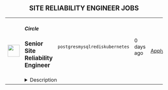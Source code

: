 <div align="center"><h2>SITE RELIABILITY ENGINEER JOBS</h2></div><table><tr>
                <td width="100" height="100" rowspan="2">
                    <img src="https://circle.so/apple-icon.png" width="38px" height="auto">
                </td>
                <td width="300">
                    <h5>Circle</h5>
                    <h3>Senior Site Reliability Engineer</h3>
                </td>
                <td width="300">
                    <code>postgres</code><code>mysql</code><code>redis</code><code>kubernetes</code>
                </td>
                <td width="200">
                <text>0 days ago</text>
                </td>
                <td width="100" rowspan="2">
                <a href="https://www.realworkfromanywhere.com/jobs/senior-site-reliability-engineer-circle-4532" align="right" target="_blank">Apply</a>
                </td>
            </tr>
            <tr>
                <td colspan="3">
                <details><summary>Description</summary>
                &lt;div class=&quot;content-intro&quot;&gt;&lt;h2&gt;About Us&lt;/h2&gt;
&lt;p&gt;Circle is building the world’s leading all-in-one platform for online communities. We make it possible for creators, coaches, educators, and businesses to bring together their audience with engaging discussions, live streams, events, chat, courses, and payments — all in one place, all under their own brand.&lt;/p&gt;
&lt;p&gt;We’re proud to be a fully remote company of around 200 (and growing!) team members from 30+ countries around the world. We seek exceptional individuals around the world, set them up to do the best work of their lives, and in turn, create a meaningful impact in their own lives. We don&#39;t track hours, but we do manage for high expectations very closely. We collaborate across time zones, are highly async, and like to document a lot.&lt;/p&gt;
&lt;p&gt;Twice a year, we bring the whole company together in beautiful places around the world for our company offsites. So far, we’ve hosted offsites in Turkey, Portugal, Mexico, Thailand, Colombia, Italy, Ireland, and more, with still more to come!&lt;/p&gt;
&lt;p&gt;Check out our&amp;nbsp;&lt;a class=&quot;c-link&quot; href=&quot;https://careers.circle.so/&quot; target=&quot;_blank&quot; data-stringify-link=&quot;https://careers.circle.so/&quot; data-sk=&quot;tooltip_parent&quot;&gt;Careers&lt;/a&gt; page for more about working at Circle.&lt;/p&gt;&lt;/div&gt;&lt;h2&gt;About the role&lt;/h2&gt;
&lt;p&gt;We&#39;re growing fast — and so is the demand on our infrastructure. We&#39;re hiring a Senior Site Reliability Engineer to help us scale Circle’s platform with confidence. You&#39;ll play a critical role in keeping our systems fast, reliable, and secure as usage climbs. This is a highly impactful, hands-on role for someone who thrives in high-growth environments and wants to build for the long term.&lt;/p&gt;
&lt;h2&gt;What you&#39;ll be doing&lt;/h2&gt;
&lt;ul&gt;
&lt;li&gt;Act as a first responder for system incidents and outages, helping Circle stay highly available and performant&lt;/li&gt;
&lt;li&gt;Own and evolve our monitoring, alerting, and log management systems&lt;/li&gt;
&lt;li&gt;Manage and optimize our database infrastructure (including MySQL, Postgres, Clickhouse, and Redis)&lt;/li&gt;
&lt;li&gt;Maintain and improve our server infrastructure and deployment pipelines&lt;/li&gt;
&lt;li&gt;Collaborate closely with engineering teams to build scalable, resilient systems&lt;/li&gt;
&lt;li&gt;Contribute to internal SRE tooling and automation efforts&lt;/li&gt;
&lt;/ul&gt;
&lt;h2&gt;What you&#39;ll need to be successful&lt;/h2&gt;
&lt;ul&gt;
&lt;li&gt;Strong alignment with our values (find our values on our career page if you haven’t read up on them yet)&lt;/li&gt;
&lt;li&gt;You are proficient in English (spoken, written, and reading) at a CEFR Level C2 / ILR Level 5&lt;/li&gt;
&lt;li&gt;Deep expertise with &lt;strong&gt;AWS and Kubernetes&lt;/strong&gt;&lt;/li&gt;
&lt;li&gt;3+ years of experience in a Site Reliability, DevOps, or Infrastructure Engineering role&lt;/li&gt;
&lt;li&gt;Experience managing incident response and production system outages&lt;/li&gt;
&lt;li&gt;Hands-on experience with database operations and optimization&lt;/li&gt;
&lt;li&gt;Familiarity with observability tooling, monitoring, and logging best practices&lt;/li&gt;
&lt;li&gt;Based in &lt;strong&gt;North or South America (AMER region)&lt;/strong&gt; — this is a requirement for timezone alignment with our team&lt;/li&gt;
&lt;/ul&gt;
&lt;h2&gt;&lt;strong&gt;Bonus points&lt;/strong&gt;&lt;/h2&gt;
&lt;ul&gt;
&lt;li&gt;Experience with SOC2 compliance or building secure infrastructure&lt;/li&gt;
&lt;li&gt;You’ve helped scale an early-stage product to 1M+ monthly active users&lt;/li&gt;
&lt;li&gt;Experience with Clickhouse or similar technologies&lt;/li&gt;
&lt;/ul&gt;
&lt;h2&gt;$130,000 - $140,000 USD per year&lt;/h2&gt;
&lt;p&gt;&lt;em&gt;The cash compensation range shown is a starting point. In addition to equity, benefits and perks, your cash compensation is subject to an annual review and increase on a once per year basis.&lt;/em&gt;&lt;/p&gt;
&lt;p&gt;&amp;nbsp;&lt;/p&gt;&lt;div class=&quot;content-conclusion&quot;&gt;&lt;h2&gt;The fun stuff&lt;/h2&gt;
&lt;ul&gt;
&lt;li&gt;Fully remote:&amp;nbsp;work from anywhere in the world!&lt;/li&gt;
&lt;li&gt;Autonomy and trust to do your job:&amp;nbsp;we care about outcomes over everything else.&lt;/li&gt;
&lt;li&gt;Paid time away:&amp;nbsp;all employees are given 35 days of PTO annually. We also offer a paid sabbatical after 5 years.&lt;/li&gt;
&lt;li&gt;Generous U.S. benchmarked compensation&amp;nbsp;and startup equity no matter where you are in the world.*&lt;/li&gt;
&lt;li&gt;Awesome medical coverage&amp;nbsp;with 100% coverage for you and your family, or medical reimbursement options where applicable!*&lt;/li&gt;
&lt;li&gt;Parental leave&amp;nbsp;for parents expanding their family, or just starting one.&lt;/li&gt;
&lt;li&gt;Home office stipend&amp;nbsp;to help you get up and running.&lt;/li&gt;
&lt;li&gt;Learning &amp;amp; development stipend&amp;nbsp;to help you level up your professional skills.&lt;/li&gt;
&lt;li&gt;Annual bonus potential&amp;nbsp;for roles that don&#39;t already receive variable income or commission.&lt;/li&gt;
&lt;li&gt;Company retreats:&amp;nbsp;Twice a year, the Circle team gets together for a fully paid company retreat in incredible places around the world! We’ve had past retreats in Colombia, Portugal, and Mexico, with more planned on the horizon.&lt;/li&gt;
&lt;li&gt;Check out our&amp;nbsp;&lt;a href=&quot;https://careers.circle.so/&quot;&gt;Careers&lt;/a&gt;&amp;nbsp;page for more.&lt;/li&gt;
&lt;/ul&gt;
&lt;p&gt;&lt;span style=&quot;font-size: 10pt;&quot;&gt;*&lt;em&gt;Your role, location and unique circumstance may affect this.&lt;/em&gt;&lt;/span&gt;&lt;/p&gt;
&lt;h3&gt;Diversity, Equity &amp;amp; Inclusion&lt;/h3&gt;
&lt;p&gt;As a fully-remote international company, diversity is baked into our DNA. Here’s how our CEO, Sid Yadav, frames our hiring mission: “let’s find talent in underserved and under-represented corners of the world, set them up to do the best work of their lives, and in turn, change their life.” To achieve this hiring mission, we offer competitive&amp;nbsp;U.S. benchmarked&amp;nbsp;compensation no matter where someone’s located in the world, and we proactively seek candidates who expand representation of backgrounds, cultures and lived experiences in our teams.&lt;/p&gt;
&lt;h3&gt;Equal Employment Opportunity&lt;/h3&gt;
&lt;p&gt;Circle is an equal opportunity employer and as such, we do not discriminate on the basis of race, color, religion, sex, sexual orientation, gender identity, national origin, age, disability, or any other characteristic protected by applicable laws.&amp;nbsp;If you require any accommodations during the recruitment process, please let us know and we will work with you to meet your needs.&lt;/p&gt;
&lt;div class=&quot;&quot;&gt;
&lt;h3 class=&quot;&quot;&gt;How We Use Candidate Data&lt;/h3&gt;
&lt;p&gt;At Circle, we are committed to protecting your personal information. As a job applicant, the personal data you provide to us is collected and processed in accordance with the&amp;nbsp;&lt;strong&gt;General Data Protection Regulation (GDPR)&lt;/strong&gt; in the EU and the &lt;strong&gt;California Consumer Privacy Act (CCPA)&lt;/strong&gt;. This notice outlines the types of personal information we collect, the purpose for collecting it, and your rights.&lt;/p&gt;
&lt;p&gt;&lt;strong&gt;Information We Collect:&lt;/strong&gt; We collect the following categories of personal information from job applicants:&lt;/p&gt;
&lt;ul&gt;
&lt;li&gt;Contact information (such as name, email address, phone number)&lt;/li&gt;
&lt;li&gt;Employment history and qualifications&lt;/li&gt;
&lt;li&gt;Education history&lt;/li&gt;
&lt;li&gt;References and any other information you choose to share with us during the application process&lt;/li&gt;
&lt;/ul&gt;
&lt;p&gt;&lt;strong&gt;Purpose of Collection:&lt;/strong&gt; We collect this information for the following purposes:&lt;/p&gt;
&lt;ul&gt;
&lt;li&gt;To assess your qualifications and suitability for the position&lt;/li&gt;
&lt;li&gt;To communicate with you during the recruitment process&lt;/li&gt;
&lt;li&gt;To comply with legal and regulatory obligations&lt;/li&gt;
&lt;/ul&gt;
&lt;p&gt;&lt;strong&gt;Your Rights Under GDPR and CCPA:&lt;/strong&gt; You have the following rights regarding your personal information:&lt;/p&gt;
&lt;ul&gt;
&lt;li&gt;The right to request access to the personal information we hold about you.&lt;/li&gt;
&lt;li&gt;The right to request the deletion of your personal information, subject to certain legal exceptions.&lt;/li&gt;
&lt;li&gt;The right to opt out of the sale of your personal information (Note: We do not sell personal information).&lt;/li&gt;
&lt;/ul&gt;
&lt;p&gt;For more information about how we handle your personal data or to exercise your rights, please refer to our full &lt;a href=&quot;https://circle.so/privacy&quot; target=&quot;_blank&quot;&gt;Privacy Policy&lt;/a&gt;.&lt;/p&gt;
&lt;p&gt;By submitting your application, you acknowledge that you have read and understood this privacy notice.&lt;/p&gt;
&lt;/div&gt;&lt;/div&gt;
                </details>
                </td>
            </tr></table>